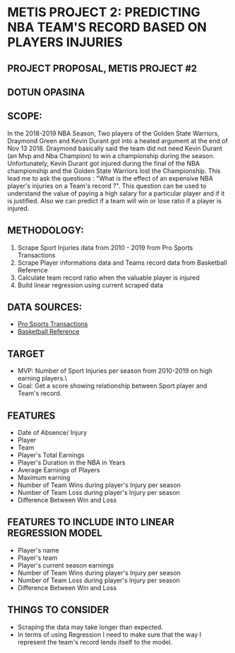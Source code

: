 # METIS PROJECT 2: PREDICTING NBA TEAM'S RECORD BASED ON PLAYERS INJURIES
## PROJECT PROPOSAL, METIS PROJECT #2
## DOTUN OPASINA

## SCOPE:

In the 2018-2019 NBA Season, Two players of the Golden State Warriors, Draymond Green and Kevin Durant got into a heated argument at the end of Nov 13 2018. Draymond basically said the team did not need Kevin Durant (an Mvp and Nba Champion) to win a championship during the season. Unfortunately, Kevin Durant got injured during the final of the NBA championship and the Golden State Warriors lost the Championship. This lead me to ask the questions : "What is the effect of an expensive NBA player's injuries on a Team's record ?". This question can be used to understand the value of paying a high salary for a particular player and if it is justified. Also we can predict if a team will win or lose ratio if a player is injured.

## METHODOLOGY:

1. Scrape Sport Injuries data from 2010 - 2019 from Pro Sports Transactions<br>
2. Scrape Player informations data and Teams record data from Basketball Reference <br>
3. Calculate team record ratio when the valuable player is injured<br>
4. Build linear regression using current scraped data<br>

## DATA SOURCES:
-  [Pro Sports Transactions ](http://www.prosportstransactions.com/basketball/) <br>
-  [Basketball Reference](https://www.basketball-reference.com/)

## TARGET
- MVP: Number of Sport Injuries per season from 2010-2019 on high earning players.\
- Goal: Get a score showing relationship between Sport player and Team's record.

## FEATURES
- Date of Absence/ Injury
- Player
- Team
- Player's Total Earnings
- Player's Duration in the NBA in Years
- Average Earnings of Players
- Maximum earning
- Number of Team Wins during player's Injury per season
- Number of Team Loss during player's Injury per season
- Difference Between Win and Loss

## FEATURES TO INCLUDE INTO LINEAR REGRESSION MODEL
- Player's name
- Player's team
- Player's current season earnings
- Number of Team Wins during player's Injury per season
- Number of Team Loss during player's Injury per season
- Difference Between Win and Loss


## THINGS TO CONSIDER
- Scraping the data may take longer than expected.
- In terms of using Regression I need to make sure that the way I represent the team's record lends itself to the model.



